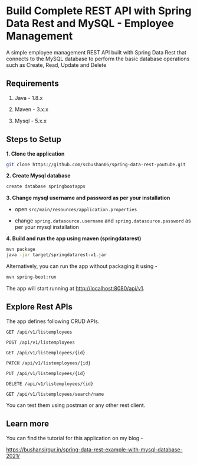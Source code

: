 # Build Complete REST API with Spring Data Rest and MySQL - Employee Management
A simple employee management REST API built with Spring Data Rest that connects to the MySQL database to perform the basic database operations such as Create, Read, Update and Delete

## Requirements

1. Java - 1.8.x

2. Maven - 3.x.x

3. Mysql - 5.x.x

## Steps to Setup

**1. Clone the application**

```bash
git clone https://github.com/scbushan05/spring-data-rest-youtube.git
```

**2. Create Mysql database**
```bash
create database springbootapps
```

**3. Change mysql username and password as per your installation**

+ open `src/main/resources/application.properties`

+ change `spring.datasource.username` and `spring.datasource.password` as per your mysql installation

**4. Build and run the app using maven (springdatarest)**

```bash
mvn package
java -jar target/springdatarest-v1.jar
```

Alternatively, you can run the app without packaging it using -

```bash
mvn spring-boot:run
```

The app will start running at <http://localhost:8080/api/v1>.

## Explore Rest APIs

The app defines following CRUD APIs.

    GET /api/v1/listemployees
    
    POST /api/v1/listemployees
    
    GET /api/v1/listemployees/{id}
    
    PATCH /api/v1/listemployees/{id}
    
    PUT /api/v1/listemployees/{id}
    
    DELETE /api/v1/listemployees/{id}
    
    GET /api/v1/listemployees/search/name

You can test them using postman or any other rest client.

## Learn more

You can find the tutorial for this application on my blog -

<https://bushansirgur.in/spring-data-rest-example-with-mysql-database-2021/>
